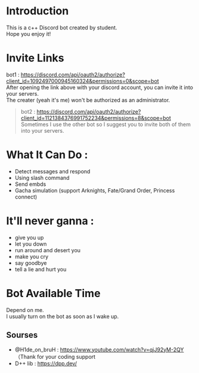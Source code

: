 # Introduction  
This is a c++ Discord bot created by student.  
Hope you enjoy it!

# Invite Links
bot1 : https://discord.com/api/oauth2/authorize?client_id=1092497000945160324&permissions=0&scope=bot   
After opening the link above with your discord account, you can invite it into your servers.  
The creater (yeah it's me) won't be authorized as an administrator.  
> bot2 : https://discord.com/api/oauth2/authorize?client_id=1121384376991752234&permissions=8&scope=bot  
> Sometimes I use the other bot so I suggest you to invite both of them into your servers.

# What It Can Do :
* Detect messages and respond
* Using slash command
* Send embds
* Gacha simulation (support Arknights, Fate/Grand Order, Princess connect)
# It'll never ganna :
* give you up
* let you down
* run around and desert you
* make you cry
* say goodbye
* tell a lie and hurt you

# Bot Available Time
Depend on me.  
I usually turn on the bot as soon as I wake up.  

## Sourses
* @H1de_on_bruH : https://www.youtube.com/watch?v=qjJ92yM-2QY （Thank for your coding support
* D++ lib : https://dpp.dev/
